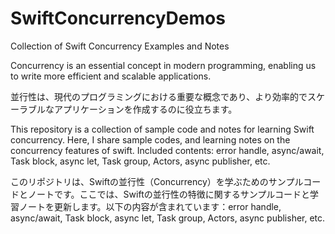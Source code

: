 # SwiftConcurrencyDemos

Collection of Swift Concurrency Examples and Notes

Concurrency is an essential concept in modern programming, enabling us to write more efficient and scalable applications. 

並行性は、現代のプログラミングにおける重要な概念であり、より効率的でスケーラブルなアプリケーションを作成するのに役立ちます。

This repository is a collection of sample code and notes for learning Swift concurrency. Here, I share sample codes, and learning notes on the concurrency features of swift. Included contents: error handle, async/await, Task block, async let, Task group, Actors, async publisher, etc.

このリポジトリは、Swiftの並行性（Concurrency）を学ぶためのサンプルコードとノートです。ここでは、Swiftの並行性の特徴に関するサンプルコードと学習ノートを更新します。以下の内容が含まれています：error handle, async/await, Task block, async let, Task group, Actors, async publisher, etc.


